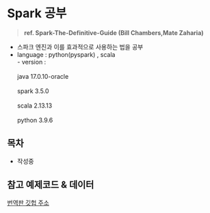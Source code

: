  # Spark 공부

> **ref. Spark-The-Definitive-Guide (Bill Chambers,Mate Zaharia)**

- 스파크 엔진과 이를 효과적으로 사용하는 법을 공부
- language : python(pyspark) , scala
<br>- version : </br>
<br>    java 17.0.10-oracle </br>
<br>    spark 3.5.0 </br>
<br>    scala 2.13.13 </br>
<br>    python 3.9.6 </br>

## 목차

- 작성중

## 참고 예제코드 & 데이터

[번역판 깃헙 주소](https://github.com/FVBros/Spark-The-Definitive-Guide)